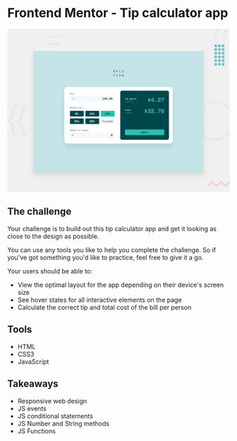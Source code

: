 # Frontend Mentor - Tip calculator app

![Design preview for the Tip calculator app coding challenge](./design/desktop-preview.jpg)


## The challenge

Your challenge is to build out this tip calculator app and get it looking as close to the design as possible.

You can use any tools you like to help you complete the challenge. So if you've got something you'd like to practice, feel free to give it a go.

Your users should be able to:

- View the optimal layout for the app depending on their device's screen size
- See hover states for all interactive elements on the page
- Calculate the correct tip and total cost of the bill per person

## Tools
* HTML
* CSS3
* JavaScript

## Takeaways
* Responsive web design
* JS events
* JS conditional statements
* JS Number and String methods
* JS Functions
